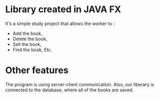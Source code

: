 # Library created in JAVA FX

It's a simple study project that allows the worker to :
- Add the book,
- Delete the book,
- Sell the book,
- Find the book,
 Etc.
 
 # Other features
 The program is using server-client communication.
 Also, our liberary is connected to the database, where all of the books are saved.
 

